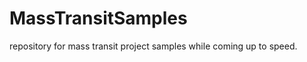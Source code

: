 MassTransitSamples
==================

repository for mass transit project samples while coming up to speed.
